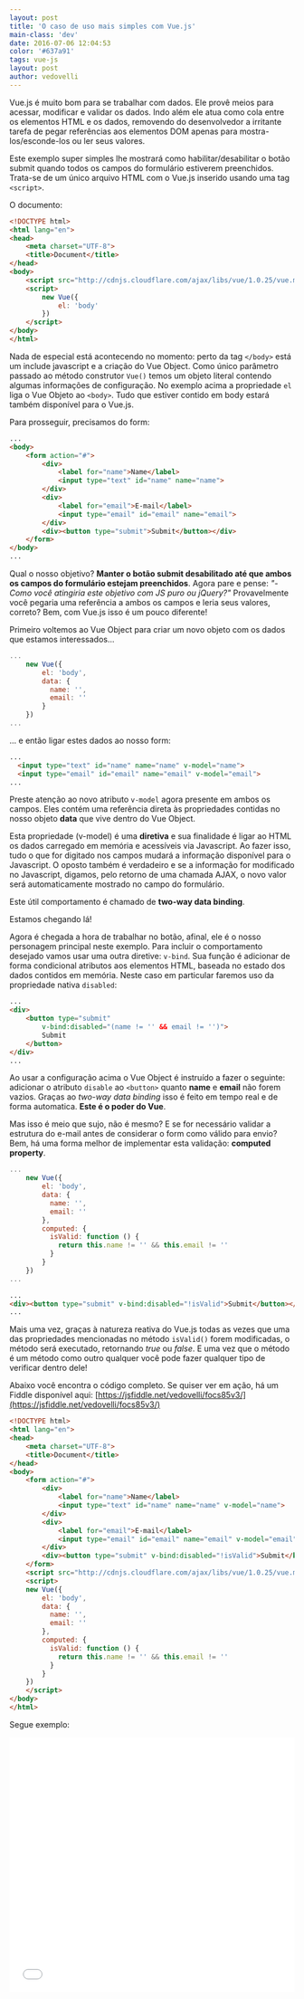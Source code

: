 ```yaml
---
layout: post
title: 'O caso de uso mais simples com Vue.js'
main-class: 'dev'
date: 2016-07-06 12:04:53 
color: '#637a91'
tags: vue-js
layout: post
author: vedovelli
---
```


Vue.js é muito bom para se trabalhar com dados. Ele provê meios para acessar, modificar e validar os dados. Indo além ele atua como cola entre os elementos HTML e os dados, removendo do desenvolvedor a irritante tarefa de pegar referências aos elementos DOM apenas para mostra-los/esconde-los ou ler seus valores.

Este exemplo super simples lhe mostrará como habilitar/desabilitar o botão submit quando todos os campos do formulário estiverem preenchidos. Trata-se de um único arquivo HTML com o Vue.js inserido usando uma tag `<script>`.

O documento:

```html
<!DOCTYPE html>
<html lang="en">
<head>
    <meta charset="UTF-8">
    <title>Document</title>
</head>
<body>
    <script src="http://cdnjs.cloudflare.com/ajax/libs/vue/1.0.25/vue.min.js"></script>
    <script>
        new Vue({
            el: 'body'
        })
    </script>
</body>
</html>
```

Nada de especial está acontecendo no momento: perto da tag `</body>` está um include javascript e a criação do Vue Object. Como único parâmetro passado ao método construtor `Vue()` temos um objeto literal contendo algumas informações de configuração. No exemplo acima a propriedade `el` liga o Vue Objeto ao `<body>`. Tudo que estiver contido em body estará também disponível para o Vue.js.

Para prosseguir, precisamos do form:

```html
...
<body>
    <form action="#">
        <div>
            <label for="name">Name</label>
            <input type="text" id="name" name="name">
        </div>
        <div>
            <label for="email">E-mail</label>
            <input type="email" id="email" name="email">
        </div>
        <div><button type="submit">Submit</button></div>
    </form>
</body>
...
```

Qual o nosso objetivo? **Manter o botão submit desabilitado até que ambos os campos do formulário estejam preenchidos**. Agora pare e pense: *"- Como você atingiria este objetivo com JS puro ou jQuery?"* Provavelmente você pegaria uma referência a ambos os campos e leria seus valores, correto? Bem, com Vue.js isso é um pouco diferente!

Primeiro voltemos ao Vue Object para criar um novo objeto com os dados que estamos interessados...

```javascript
...
    new Vue({
        el: 'body',
        data: {
          name: '',
          email: ''
        }
    })
...
```

... e então ligar estes dados ao nosso form:

```html
...
  <input type="text" id="name" name="name" v-model="name">
  <input type="email" id="email" name="email" v-model="email">
...
```

Preste atenção ao novo atributo `v-model` agora presente em ambos os campos. Eles contém uma referência direta às propriedades contidas no nosso objeto **data** que vive dentro do Vue Object.

Esta propriedade (v-model) é uma **diretiva** e sua finalidade é ligar ao HTML os dados carregado em memória e acessíveis via Javascript. Ao fazer isso, tudo o que for digitado nos campos mudará a informação disponível para o Javascript. O oposto também é verdadeiro e se a informação for modificado no Javascript, digamos, pelo retorno de uma chamada AJAX, o novo valor será automaticamente mostrado no campo do formulário.

Este útil comportamento é chamado  de **two-way data binding**.

Estamos chegando lá!

Agora é chegada a hora de trabalhar no botão, afinal, ele é o nosso personagem principal neste exemplo. Para incluir o comportamento desejado vamos usar uma outra diretive: `v-bind`. Sua função é adicionar de forma condicional atributos aos elementos HTML, baseada no estado dos dados contidos em memória. Neste caso em particular faremos uso da propriedade nativa `disabled`:

```html
...
<div>
    <button type="submit"
        v-bind:disabled="(name != '' && email != '')">
        Submit
    </button>
</div>
...
```

Ao usar a configuração acima o Vue Object é instruído a fazer o seguinte: adicionar o atributo `disable` ao `<button>` quanto **name** e **email** não forem vazios. Graças ao *two-way data binding* isso é feito em tempo real e de forma automatica. **Este é o poder do Vue**.

Mas isso é meio que sujo, não é mesmo? E se for necessário validar a estrutura do e-mail antes de considerar o form como válido para envio? Bem, há uma forma melhor de implementar esta validação: **computed property**.

```javascript
...
    new Vue({
        el: 'body',
        data: {
          name: '',
          email: ''
        },
        computed: {
          isValid: function () {
            return this.name != '' && this.email != ''
          }
        }
    })
...
```

```html
...
<div><button type="submit" v-bind:disabled="!isValid">Submit</button></div>
...
```

Mais uma vez, graças à natureza reativa do Vue.js todas as vezes que uma das propriedades mencionadas no método `isValid()` forem modificadas, o método será executado, retornando *true* ou *false*. E uma vez que o método é um método como outro qualquer você pode fazer qualquer tipo de verificar dentro dele!

Abaixo você encontra o código completo. Se quiser ver em ação, há um Fiddle disponível aqui: [https://jsfiddle.net/vedovelli/focs85v3/](https://jsfiddle.net/vedovelli/focs85v3/)

```html
<!DOCTYPE html>
<html lang="en">
<head>
    <meta charset="UTF-8">
    <title>Document</title>
</head>
<body>
    <form action="#">
        <div>
            <label for="name">Name</label>
            <input type="text" id="name" name="name" v-model="name">
        </div>
        <div>
            <label for="email">E-mail</label>
            <input type="email" id="email" name="email" v-model="email">
        </div>
        <div><button type="submit" v-bind:disabled="!isValid">Submit</button></div>
    </form>
    <script src="http://cdnjs.cloudflare.com/ajax/libs/vue/1.0.25/vue.min.js"></script>
    <script>
    new Vue({
        el: 'body',
        data: {
          name: '',
          email: ''
        },
        computed: {
          isValid: function () {
            return this.name != '' && this.email != ''
          }
        }
    })
    </script>
</body>
</html>
```

Segue exemplo:

<iframe width="100%" height="450" src="//jsfiddle.net/vedovelli/5ea439zz/embedded/" allowfullscreen="allowfullscreen" frameborder="0"></iframe>
